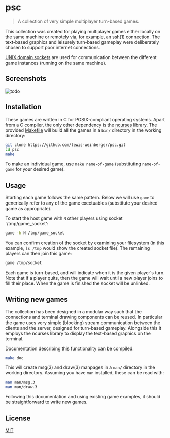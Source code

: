 # psc
> A collection of very simple multiplayer turn-based games. 

This collection was created for playing multiplayer games either locally on the same machine or remotely via, for example, an [ssh(1)](https://man.openbsd.org/ssh) connection. The text-based graphics and leisurely turn-based gameplay were deliberately chosen to support poor internet connections.

[UNIX domain sockets](https://en.wikipedia.org/wiki/Unix_domain_socket) are used for communication between the different game instances (running on the same machine).

## Screenshots

![todo](./screenshot.png)

## Installation

These games are written in C for POSIX-compliant operating systems. Apart from a C compiler, the only other dependency is the [ncurses](https://invisible-island.net/ncurses/#downloads) library. The provided [Makefile](./Makefile) will build all the games in a `bin/` directory in the working directory:

```sh
git clone https://github.com/lewis-weinberger/psc.git
cd psc
make
```

To make an individual game, use `make name-of-game` (substituting `name-of-game` for your desired game).

## Usage

Starting each game follows the same pattern. Below we will use `game` to generically refer to any of the game exectuables (substitute your desired game as appropriate).

To start the host game with `N` other players using socket `/tmp/game_socket':
```sh
game -h N /tmp/game_socket
```
You can confirm creation of the socket by examining your filesystem (in this example, `ls /tmp` would show the created socket file). The remaining players can then join this game:
```sh
game /tmp/socket
```

Each game is turn-based, and will indicate when it is the given player's turn. Note that if a player quits, then the game will wait until a new player joins to fill their place. When the game is finished the socket will be unlinked.

## Writing new games

The collection has been designed in a modular way such that the connections and terminal drawing components can be reused. In particular the game uses very simple (blocking) stream communication between the clients and the server, designed for turn-based gameplay. Alongside this it employs the ncurses library to display the text-based graphics on the terminal.

Documentation describing this functionality can be compiled:

```sh
make doc
```

This will create msg(3) and draw(3) manpages in a `man/` directory in the working directory. Assuming you have `man` installed, these can be read with:

```sh
man man/msg.3
man man/draw.3
```

Following this documentation and using existing game examples, it should be straightforward to write new games.

## License

[MIT](.LICENSE)
